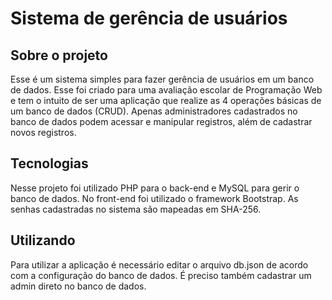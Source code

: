# Sistema de gerência de usuários

## Sobre o projeto

Esse é um sistema simples para fazer gerência de usuários em um banco de dados. Esse foi criado para uma avaliação escolar de Programação Web e tem o intuito de ser uma aplicação que realize as 4 operações básicas de um banco de dados (CRUD).
Apenas administradores cadastrados no banco de dados podem acessar e manipular registros, além de cadastrar novos registros.

## Tecnologias

Nesse projeto foi utilizado PHP para o back-end e MySQL para gerir o banco de dados. No front-end foi utilizado o framework Bootstrap. As senhas cadastradas no sistema são mapeadas em SHA-256.

## Utilizando

Para utilizar a aplicação é necessário editar o arquivo db.json de acordo com a configuração do banco de dados. É preciso também cadastrar um admin direto no banco de dados.
